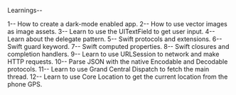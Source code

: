 Learnings--

1-- How to create a dark-mode enabled app.
2-- How to use vector images as image assets.
3-- Learn to use the UITextField to get user input.
4-- Learn about the delegate pattern.
5-- Swift protocols and extensions.
6-- Swift guard keyword.
7-- Swift computed properties.
8-- Swift closures and completion handlers.
9-- Learn to use URLSession to network and make HTTP requests.
10-- Parse JSON with the native Encodable and Decodable protocols.
11-- Learn to use Grand Central Dispatch to fetch the main thread.
12-- Learn to use Core Location to get the current location from the phone GPS.
